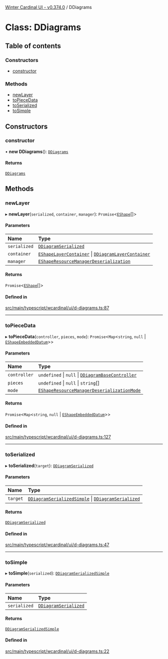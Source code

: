 [Winter Cardinal UI - v0.374.0](../index.md) / DDiagrams

# Class: DDiagrams

## Table of contents

### Constructors

- [constructor](DDiagrams.md#constructor)

### Methods

- [newLayer](DDiagrams.md#newlayer)
- [toPieceData](DDiagrams.md#topiecedata)
- [toSerialized](DDiagrams.md#toserialized)
- [toSimple](DDiagrams.md#tosimple)

## Constructors

### constructor

• **new DDiagrams**(): [`DDiagrams`](DDiagrams.md)

#### Returns

[`DDiagrams`](DDiagrams.md)

## Methods

### newLayer

▸ **newLayer**(`serialized`, `container`, `manager`): `Promise`\<[`EShape`](../interfaces/EShape.md)[]\>

#### Parameters

| Name | Type |
| :------ | :------ |
| `serialized` | [`DDiagramSerialized`](../interfaces/DDiagramSerialized.md) |
| `container` | [`EShapeLayerContainer`](../interfaces/EShapeLayerContainer.md) \| [`DDiagramLayerContainer`](DDiagramLayerContainer.md) |
| `manager` | [`EShapeResourceManagerDeserialization`](EShapeResourceManagerDeserialization.md) |

#### Returns

`Promise`\<[`EShape`](../interfaces/EShape.md)[]\>

#### Defined in

[src/main/typescript/wcardinal/ui/d-diagrams.ts:87](https://github.com/winter-cardinal/winter-cardinal-ui/blob/v0.310.1/src/main/typescript/wcardinal/ui/d-diagrams.ts#L87)

___

### toPieceData

▸ **toPieceData**(`controller`, `pieces`, `mode`): `Promise`\<`Map`\<`string`, ``null`` \| [`EShapeEmbeddedDatum`](EShapeEmbeddedDatum.md)\>\>

#### Parameters

| Name | Type |
| :------ | :------ |
| `controller` | `undefined` \| ``null`` \| [`DDiagramBaseController`](../interfaces/DDiagramBaseController.md) |
| `pieces` | `undefined` \| ``null`` \| `string`[] |
| `mode` | [`EShapeResourceManagerDeserializationMode`](../index.md#eshaperesourcemanagerdeserializationmode-1) |

#### Returns

`Promise`\<`Map`\<`string`, ``null`` \| [`EShapeEmbeddedDatum`](EShapeEmbeddedDatum.md)\>\>

#### Defined in

[src/main/typescript/wcardinal/ui/d-diagrams.ts:127](https://github.com/winter-cardinal/winter-cardinal-ui/blob/v0.310.1/src/main/typescript/wcardinal/ui/d-diagrams.ts#L127)

___

### toSerialized

▸ **toSerialized**(`target`): [`DDiagramSerialized`](../interfaces/DDiagramSerialized.md)

#### Parameters

| Name | Type |
| :------ | :------ |
| `target` | [`DDiagramSerializedSimple`](../interfaces/DDiagramSerializedSimple.md) \| [`DDiagramSerialized`](../interfaces/DDiagramSerialized.md) |

#### Returns

[`DDiagramSerialized`](../interfaces/DDiagramSerialized.md)

#### Defined in

[src/main/typescript/wcardinal/ui/d-diagrams.ts:47](https://github.com/winter-cardinal/winter-cardinal-ui/blob/v0.310.1/src/main/typescript/wcardinal/ui/d-diagrams.ts#L47)

___

### toSimple

▸ **toSimple**(`serialized`): [`DDiagramSerializedSimple`](../interfaces/DDiagramSerializedSimple.md)

#### Parameters

| Name | Type |
| :------ | :------ |
| `serialized` | [`DDiagramSerialized`](../interfaces/DDiagramSerialized.md) |

#### Returns

[`DDiagramSerializedSimple`](../interfaces/DDiagramSerializedSimple.md)

#### Defined in

[src/main/typescript/wcardinal/ui/d-diagrams.ts:22](https://github.com/winter-cardinal/winter-cardinal-ui/blob/v0.310.1/src/main/typescript/wcardinal/ui/d-diagrams.ts#L22)
